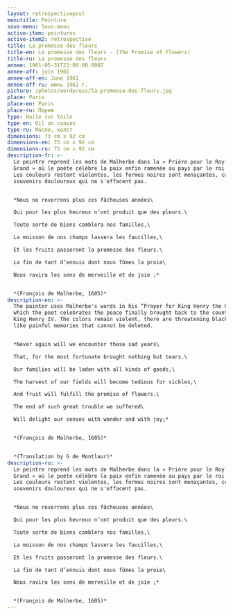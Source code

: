 ```yaml
---
layout: retrospectivepost
menutitle: Peinture
sous-menu: Sous-menu
active-item: peintures
active-item2: retrospective
title: La promesse des fleurs
title-en: La promesse des fleurs - (The Promise of Flowers)
title-ru: La promesse des fleurs
annee: 1961-05-31T23:00:00.000Z
annee-aff: juin 1961
annee-aff-en: June 1961
annee-aff-ru: июнь 1961 г.
picture: /photos/wordpress/la-promesse-des-fleurs.jpg
place: Paris
place-en: Paris
place-ru: Париж
type: Huile sur toile
type-en: Oil on canvas
type-ru: Масло, холст
dimensions: 73 cm x 92 cm
dimensions-en: 73 cm x 92 cm
dimensions-ru: 73 см x 92 см
description-fr: >-
  Le peintre reprend les mots de Malherbe dans la « Prière pour le Roy Henry le
  Grand » où le poète célèbre la paix enfin ramenée au pays par le roi Henri IV.
  Les couleurs restent violentes, les formes noires sont menaçantes, comme des
  souvenirs douloureux qui ne s'effacent pas.


  *Nous ne reverrons plus ces fâcheuses années\

  Qui pour les plus heureux n’ont produit que des pleurs.\

  Toute sorte de biens comblera nos familles,\

  La moisson de nos champs lassera les faucilles,\

  Et les fruits passeront la promesse des fleurs.\

  La fin de tant d’ennuis dont nous fûmes la proie\

  Nous ravira les sens de merveille et de joie ;*


  *(François de Malherbe, 1605)*
description-en: >-
  The painter uses Malherbe's words in his “Prayer for King Henry the Great” in
  which the poet celebrates the peace finally brought back to the country by
  King Henry IV. The colors remain violent, there are threatening black shapes,
  like painful memories that cannot be deleted.


  *Never again will we encounter these sad years\

  That, for the most fortunate brought nothing but tears.\

  Our families will be laden with all kinds of goods,\

  The harvest of our fields will become tedious for sickles,\

  And fruit will fulfill the promise of flowers.\

  The end of such great trouble we suffered\

  Will delight our senses with wonder and with joy;*


  *(François de Malherbe, 1605)*


  *(Translation by G de Montlaur)*
description-ru: >-
  Le peintre reprend les mots de Malherbe dans la « Prière pour le Roy Henry le
  Grand » où le poète célèbre la paix enfin ramenée au pays par le roi Henri IV.
  Les couleurs restent violentes, les formes noires sont menaçantes, comme des
  souvenirs douloureux qui ne s'effacent pas.


  *Nous ne reverrons plus ces fâcheuses années\

  Qui pour les plus heureux n’ont produit que des pleurs.\

  Toute sorte de biens comblera nos familles,\

  La moisson de nos champs lassera les faucilles,\

  Et les fruits passeront la promesse des fleurs.\

  La fin de tant d’ennuis dont nous fûmes la proie\

  Nous ravira les sens de merveille et de joie ;*


  *(François de Malherbe, 1605)*
---
```

